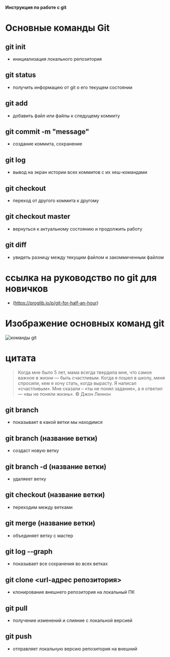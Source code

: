 **Инструкция по работе с git**

# Основные команды Git

## git init

* инициализация локального репозитория

## git status

* получить информацию от git о его текущем состоянии

## git add 

* добавить файл или файлы к следущему коммиту

## git commit -m "message"

* создание коммита, сохранение

## git log

* вывод на экран истории всех коммитов с их хеш-командами

## git checkout 

* переход от другого коммита к другому

## git checkout master

* вернуться к актуальному состоянию и продолжить работу

## git diff

* увидеть разницу между текущим файлом и закоммиченным файлом

# ссылка на руководство по git для новичков 

* (https://proglib.io/p/git-for-half-an-hour)

# Изображение основных команд git

![команды git](instructions.jpg)

# цитата 

>Когда мне было 5 лет, мама всегда твердила мне, что самое важное в жизни — быть счастливым. Когда я пошел в школу, меня спросили, кем я хочу стать, когда вырасту. Я написал «счастливым». Мне сказали – «ты не понял задание», а я ответил — «вы не поняли жизнь». © Джон Леннон

## git branch

* показывает в какой ветки мы находимся  

## git branch (название ветки)

* создаст новую ветку 

## git branch -d (название ветки)

* удаляеет ветку

## git checkout (название ветки)

* переходим между ветками

## git merge (название ветки)

* объединяет ветку с мастер

## git log --graph

* показывает все сохранения во всех ветках

## git clone <url-адрес репозитория>

* клонирование внешнего репозитория на локальный ПК

## git pull

* получение изменений и слияние с локальной версией

## git push

* отправляет локальную версию репозитория на внешний